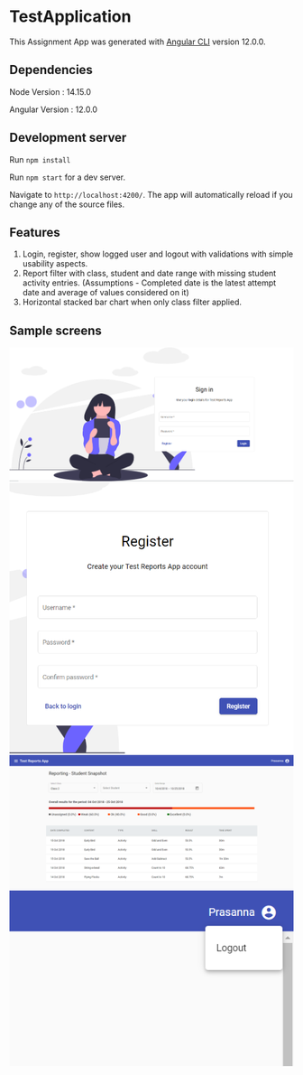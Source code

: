# TestApplication

This Assignment App was generated with [Angular CLI](https://github.com/angular/angular-cli) version 12.0.0.

## Dependencies

Node Version : 14.15.0

Angular Version : 12.0.0

## Development server

Run `npm install`

Run `npm start` for a dev server. 

Navigate to `http://localhost:4200/`. The app will automatically reload if you change any of the source files.

## Features

1. Login, register, show logged user and logout with validations with simple usability aspects.
1. Report filter with class, student and date range with missing student activity entries.
   (Assumptions - Completed date is the latest attempt date and average of values considered on it)
1. Horizontal stacked bar chart when only class filter applied.

## Sample screens

![Screenshot](_screens/1.png)
![Screenshot](_screens/2.png)
![Screenshot](_screens/3.png)
![Screenshot](_screens/4.png)

